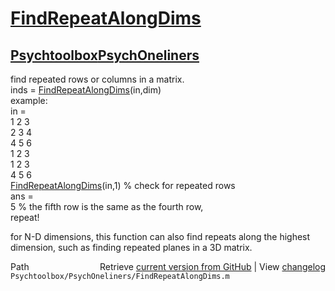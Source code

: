 # [FindRepeatAlongDims](FindRepeatAlongDims)
## [Psychtoolbox](Psychtoolbox)[PsychOneliners](PsychOneliners)

find repeated rows or columns in a matrix.  
inds = [FindRepeatAlongDims](FindRepeatAlongDims)(in,dim)  
example:  
in =  
     1     2     3  
     2     3     4  
     4     5     6  
     1     2     3  
     1     2     3  
     4     5     6  
[FindRepeatAlongDims](FindRepeatAlongDims)(in,1)  % check for repeated rows  
ans =   
     5                    % the fifth row is the same as the fourth row,  
                            repeat!  
  
for N-D dimensions, this function can also find repeats along the highest  
dimension, such as finding repeated planes in a 3D matrix.  




<div class="code_header" style="text-align:right;">
  <span style="float:left;">Path&nbsp;&nbsp;</span> <span class="counter">Retrieve <a href=
  "https://raw.github.com/Psychtoolbox-3/Psychtoolbox-3/beta/Psychtoolbox/PsychOneliners/FindRepeatAlongDims.m">current version from GitHub</a> | View <a href=
  "https://github.com/Psychtoolbox-3/Psychtoolbox-3/commits/beta/Psychtoolbox/PsychOneliners/FindRepeatAlongDims.m">changelog</a></span>
</div>
<div class="code">
  <code>Psychtoolbox/PsychOneliners/FindRepeatAlongDims.m</code>
</div>

